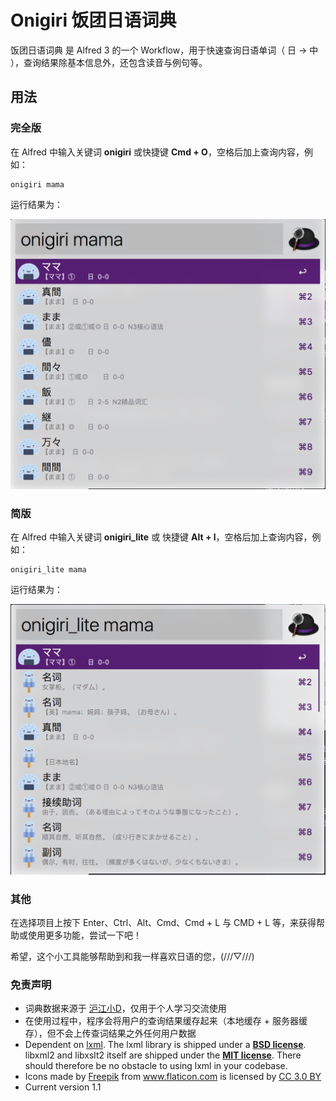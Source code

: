 # Onigiri 饭团日语词典

饭团日语词典 是 Alfred 3 的一个 Workflow，用于快速查询日语单词（ 日 -> 中 ），查询结果除基本信息外，还包含读音与例句等。

## 用法

### 完全版

在 Alfred 中输入关键词 **onigiri** 或快捷键 **Cmd + O**，空格后加上查询内容，例如：

```
onigiri mama
```

运行结果为：

![](./readme_01.png)

### 简版

在 Alfred 中输入关键词 **onigiri_lite** 或 快捷键 **Alt + l**，空格后加上查询内容，例如：

```
onigiri_lite mama
```

运行结果为：

![](./readme_02.png)

### 其他

在选择项目上按下 Enter、Ctrl、Alt、Cmd、Cmd + L 与 CMD + L 等，来获得帮助或使用更多功能，尝试一下吧！

希望，这个小工具能够帮助到和我一样喜欢日语的您，(///▽///)

### 免责声明

*   词典数据来源于 [沪江小D]('http://dict.hjenglish.com/jp/jc')，仅用于个人学习交流使用
*   在使用过程中，程序会将用户的查询结果缓存起来（本地缓存 + 服务器缓存），但不会上传查词结果之外任何用户数据
*   Dependent on [lxml](http://lxml.de). The lxml library is shipped under a **[BSD license](https://github.com/lxml/lxml/blob/master/doc/licenses/BSD.txt)**. libxml2 and libxslt2 itself are shipped under the **[MIT license](http://www.opensource.org/licenses/mit-license.html)**. There should therefore be no obstacle to using lxml in your codebase.
*   <div>Icons made by <a href="http://www.freepik.com" title="Freepik">Freepik</a> from <a href="http://www.flaticon.com" title="Flaticon">www.flaticon.com</a> is licensed by <a href="http://creativecommons.org/licenses/by/3.0/" title="Creative Commons BY 3.0" target="_blank">CC 3.0 BY</a></div>
* Current version 1.1
